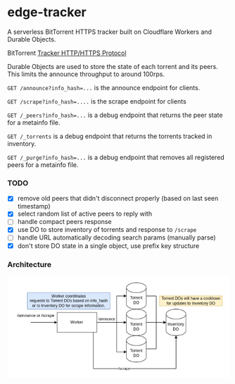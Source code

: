# edge-tracker
A serverless BitTorrent HTTPS tracker built on Cloudflare Workers and Durable Objects.

BitTorrent [Tracker HTTP/HTTPS Protocol](https://wiki.theory.org/index.php/BitTorrentSpecification#Tracker_HTTP.2FHTTPS_Protocol)

Durable Objects are used to store the state of each torrent and its peers. This limits the announce throughput to around 100rps.


`GET /announce?info_hash=...` is the announce endpoint for clients.

`GET /scrape?info_hash=....` is the scrape endpoint for clients

`GET /_peers?info_hash=...` is a debug endpoint that returns the peer state for a metainfo file.

`GET /_torrents` is a debug endpoint that returns the torrents tracked in inventory.

`GET /_purge?info_hash=...` is a debug endpoint that removes all registered peers for a metainfo file.


### TODO
- [x] remove old peers that didn't disconnect properly (based on last seen timestamp)
- [x] select random list of active peers to reply with
- [ ] handle compact peers response
- [x] use DO to store inventory of torrents and response to `/scrape`
- [ ] handle URL automatically decoding search params (manually parse)
- [x] don't store DO state in a single object, use prefix key structure
### Architecture

![diagram](edge-tracker.drawio.png)
